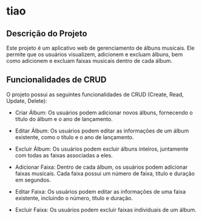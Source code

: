 # tiao
## Descrição do Projeto
Este projeto é um aplicativo web de gerenciamento de álbuns musicais. Ele permite que os usuários visualizem, adicionem e excluam álbuns, bem como adicionem e excluam faixas musicais dentro de cada álbum.

## Funcionalidades de CRUD
O projeto possui as seguintes funcionalidades de CRUD (Create, Read, Update, Delete):

- Criar Álbum: Os usuários podem adicionar novos álbuns, fornecendo o título do álbum e o ano de lançamento.

- Editar Álbum: Os usuários podem editar as informações de um álbum existente, como o título e o ano de lançamento.

- Excluir Álbum: Os usuários podem excluir álbuns inteiros, juntamente com todas as faixas associadas a eles.

- Adicionar Faixa: Dentro de cada álbum, os usuários podem adicionar faixas musicais. Cada faixa possui um número de faixa, título e duração em segundos.

- Editar Faixa: Os usuários podem editar as informações de uma faixa existente, incluindo o número, título e duração.

- Excluir Faixa: Os usuários podem excluir faixas individuais de um álbum.